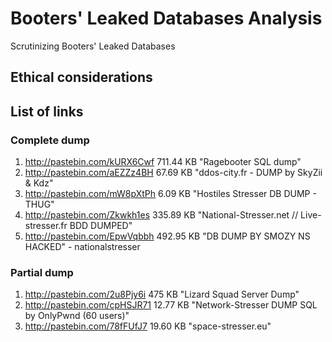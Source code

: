 # Booters' Leaked Databases Analysis
Scrutinizing Booters' Leaked Databases

## Ethical considerations


## List of links
### Complete dump
1. http://pastebin.com/kURX6Cwf 711.44 KB "Ragebooter SQL dump"  
2. http://pastebin.com/aEZZz4BH 67.69 KB "ddos-city.fr - DUMP by SkyZii & Kdz" 
3. http://pastebin.com/mW8pXtPh 6.09 KB "Hostiles Stresser DB DUMP - THUG" 
4. http://pastebin.com/Zkwkh1es 335.89 KB "National-Stresser.net // Live-stresser.fr BDD DUMPED" 
5. http://pastebin.com/EpwVqbbh 492.95 KB "DB DUMP BY SMOZY NS HACKED" - nationalstresser 

### Partial dump
1. http://pastebin.com/2u8Pjy6i 475 KB "Lizard Squad Server Dump" 
2. http://pastebin.com/cpHSJR71 12.77 KB "Network-Stresser DUMP SQL by OnlyPwnd (60 users)" 
3. http://pastebin.com/78fFUfJ7 19.60 KB "space-stresser.eu"

